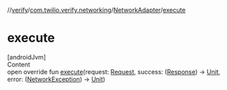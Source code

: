 //[verify](../../index.md)/[com.twilio.verify.networking](../index.md)/[NetworkAdapter](index.md)/[execute](execute.md)



# execute  
[androidJvm]  
Content  
open override fun [execute](execute.md)(request: [Request](../-request/index.md), success: ([Response](../-response/index.md)) -> [Unit](https://kotlinlang.org/api/latest/jvm/stdlib/kotlin/-unit/index.html), error: ([NetworkException](../-network-exception/index.md)) -> [Unit](https://kotlinlang.org/api/latest/jvm/stdlib/kotlin/-unit/index.html))  




